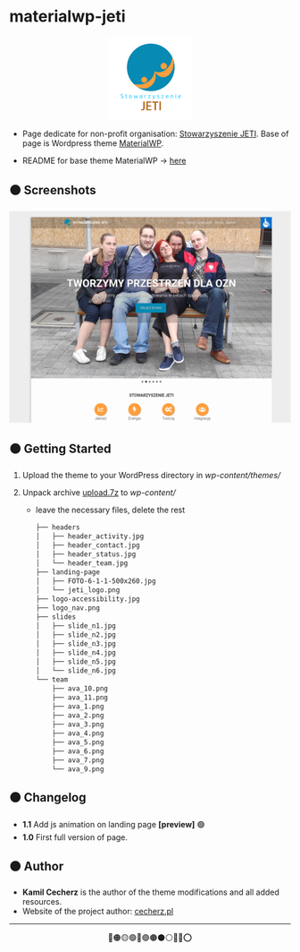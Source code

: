 # materialwp-jeti

<img src="img/landing-page/jeti_logo.png" alt="logo" style="display: block; margin-left: auto; margin-right: auto; width: 30%;" />

* Page dedicate for non-profit organisation: [Stowarzyszenie JETI](https://jeti.org.pl/). Base of page is Wordpress theme [MaterialWP](https://materialwp.com/).

 * README for base theme MaterialWP -> [here](./README_MATERIALWP.md)

## 🟤 Screenshots

![](./screenshot.png)

## 🟤 Getting Started

1. Upload the theme to your WordPress directory in *wp-content/themes/*

2. Unpack archive [upload.7z](https://drive.google.com/file/d/1gwn-wYGwYksCyl4oVIw1knFhbmFKcUIr/view?usp=share_link) to *wp-content/*

    * leave the necessary files, delete the rest

        ```
        ├── headers
        │   ├── header_activity.jpg
        │   ├── header_contact.jpg
        │   ├── header_status.jpg
        │   └── header_team.jpg
        ├── landing-page
        │   ├── FOTO-6-1-1-500x260.jpg
        │   └── jeti_logo.png
        ├── logo-accessibility.jpg
        ├── logo_nav.png
        ├── slides
        │   ├── slide_n1.jpg
        │   ├── slide_n2.jpg
        │   ├── slide_n3.jpg
        │   ├── slide_n4.jpg
        │   ├── slide_n5.jpg
        │   └── slide_n6.jpg
        └── team
            ├── ava_10.png
            ├── ava_11.png
            ├── ava_1.png
            ├── ava_2.png
            ├── ava_3.png
            ├── ava_4.png
            ├── ava_5.png
            ├── ava_6.png
            ├── ava_7.png
            └── ava_9.png
        ```
## 🟤 Changelog 
* **1.1** Add js animation on landing page **[preview]** 🟢
* **1.0** First full version of page.

## 🟤 Author 

* **Kamil Cecherz** is the author of the theme modifications and all added resources.
* Website of the project author: [cecherz.pl](https://cecherz.pl/)

<hr />
<p style="text-align:center;">🔴🟠🟡🟢🔵🟣🟤⚫⚪🔘🛑⭕</p>
